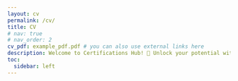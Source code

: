 ```yaml
---
layout: cv
permalink: /cv/
title: CV
# nav: true
# nav_order: 2
cv_pdf: example_pdf.pdf # you can also use external links here
description: Welcome to Certifications Hub! 🚀 Unlock your potential with top-tier courses! 🎓
toc:
  sidebar: left
---
```

